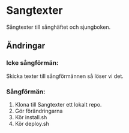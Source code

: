 # Sangtexter
Sångtexter till sånghäftet och sjungboken.

## Ändringar
### Icke sångförmän: 
  Skicka texter till sångförmännen så löser vi det.

### Sångförmän:
  1. Klona till Sangtexter ett lokalt repo. 
  2. Gör förändringarna
  3. Kör install.sh
  4. Kör deploy.sh
  
